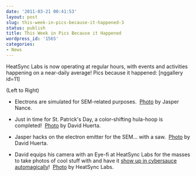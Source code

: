 ```yaml
---
date: '2011-03-21 00:41:53'
layout: post
slug: this-week-in-pics-because-it-happened-3
status: publish
title: This Week in Pics Because it Happened
wordpress_id: '1565'
categories:
- News
---
```


HeatSync Labs is now operating at regular hours, with events and activities happening on a near-daily average! Pics because it happened:
[nggallery id=11]

(Left to Right)



	
  * Electrons are simulated for SEM-related purposes.  [Photo](http://twitpic.com/49xslm) by Jasper Nance.

	
  * Just in time for St. Patrick's Day, a color-shifting hula-hoop is completed!  [Photo](http://www.flickr.com/photos/25968780@N03/5546161182/) by David Huerta.

	
  * Jasper hacks on the electron emitter for the SEM... with a saw.  [Photo](http://www.flickr.com/photos/25968780@N03/5545584073/in/photostream/) by David Huerta.

	
  * David equips his camera with an Eye-fi at HeatSync Labs for the masses to take photos of cool stuff with and have it [show up in cybersauce automagically](http://www.flickr.com/photos/60827818@N07/)!  [Photo](http://www.flickr.com/photos/60827818@N07/5545998440/in/pool-1298721@N24/) by HeatSync Labs.


